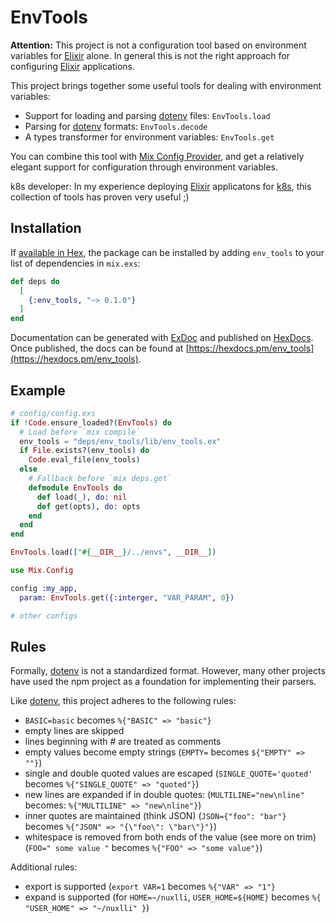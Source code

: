 # EnvTools

**Attention:** This project is not a configuration tool based on environment
variables for [Elixir][elixir] alone. In general this is not the right approach
for configuring [Elixir][elixir] applications.

This project brings together some useful tools for dealing with environment variables:

- Support for loading and parsing [dotenv][dotenv] files: `EnvTools.load`
- Parsing for [dotenv][dotenv] formats: `EnvTools.decode`
- A types transformer for environment variables: `EnvTools.get`

You can combine this tool with [Mix Config Provider][mix_config_provider], and
get a relatively elegant support for configuration through environment variables.

k8s developer: In my experience deploying [Elixir][elixir] applicatons for
[k8s](k8s), this collection of tools has proven very useful ;)

## Installation

If [available in Hex](https://hex.pm/packages/env_tools), the package can be
installed by adding `env_tools` to your list of dependencies in `mix.exs`:

```elixir
def deps do
  [
    {:env_tools, "~> 0.1.0"}
  ]
end
```

Documentation can be generated with [ExDoc](https://github.com/elixir-lang/ex_doc)
and published on [HexDocs](https://hexdocs.pm). Once published, the docs can be
found at [https://hexdocs.pm/env_tools](https://hexdocs.pm/env_tools).

## Example

```elixir
# config/config.exs
if !Code.ensure_loaded?(EnvTools) do
  # Load before `mix compile`
  env_tools = "deps/env_tools/lib/env_tools.ex"
  if File.exists?(env_tools) do
    Code.eval_file(env_tools)
  else
    # Fallback before `mix deps.get`
    defmodule EnvTools do
      def load(_), do: nil
      def get(opts), do: opts
    end
  end
end

EnvTools.load(["#{__DIR__}/../envs", __DIR__])

use Mix.Config

config :my_app,
  param: EnvTools.get({:interger, "VAR_PARAM", 0})

# other configs
```

## Rules

Formally, [dotenv][dotenv] is not a standardized format. However, many other
projects have used the npm project as a foundation for implementing their parsers.

Like [dotenv][dotenv], this project adheres to the following rules:

- `BASIC=basic` becomes `%{"BASIC" => "basic"}`
- empty lines are skipped
- lines beginning with # are treated as comments
- empty values become empty strings (`EMPTY=` becomes `${"EMPTY" => ""}`)
- single and double quoted values are escaped (`SINGLE_QUOTE='quoted'` becomes `%{"SINGLE_QUOTE" => "quoted"}`)
- new lines are expanded if in double quotes: (`MULTILINE="new\nline"` becomes: `%{"MULTILINE" => "new\nline"}`)
- inner quotes are maintained (think JSON) (`JSON={"foo": "bar"}` becomes `%{"JSON" => "{\"foo\": \"bar\"}"}`)
- whitespace is removed from both ends of the value (see more on trim) (`FOO=" some value "` becomes `%{"FOO" => "some value"}`)

Additional rules:

- export is supported (`export VAR=1` becomes `%{"VAR" => "1"}`
- expand is supported (for `HOME=~/nuxlli`, `USER_HOME=${HOME}` becomes `%{ "USER_HOME" => "~/nuxlli" }`)

[elixir]: https://elixir-lang.org
[dotenv]: https://www.npmjs.com/package/dotenv
[mix_config_provider]: https://hexdocs.pm/distillery/config/runtime.html#mix-config-provider

